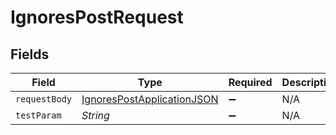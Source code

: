 # IgnoresPostRequest


## Fields

| Field                                                                               | Type                                                                                | Required                                                                            | Description                                                                         |
| ----------------------------------------------------------------------------------- | ----------------------------------------------------------------------------------- | ----------------------------------------------------------------------------------- | ----------------------------------------------------------------------------------- |
| `requestBody`                                                                       | [IgnoresPostApplicationJSON](../../models/operations/IgnoresPostApplicationJSON.md) | :heavy_minus_sign:                                                                  | N/A                                                                                 |
| `testParam`                                                                         | *String*                                                                            | :heavy_minus_sign:                                                                  | N/A                                                                                 |